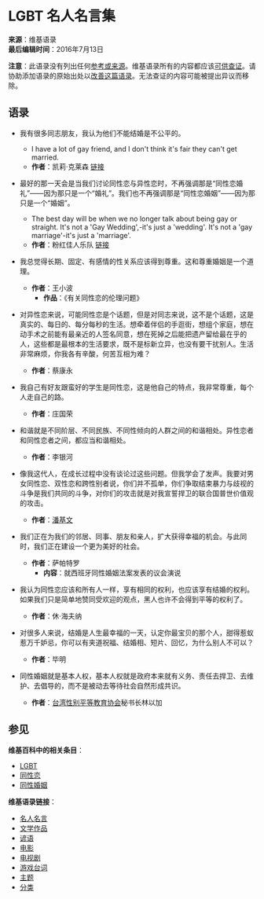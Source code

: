 # LGBT 名人名言集

**来源**：维基语录  
**最后编辑时间**：2016年7月13日

**注意**：此语录没有列出任何[参考或来源](https://zh.wikipedia.org/wiki/Wikipedia:%E5%88%97%E6%98%8E%E6%9D%A5%E6%BA%90)。维基语录所有的内容都应该[可供查证](https://zh.wikiquote.org/wiki/Wikiquote:%E5%8F%AF%E4%BE%9B%E6%9F%A5%E8%AF%81)。请协助添加语录的原始出处以[改善这篇语录](https://zh.wikiquote.org/w/index.php?title=LGBT&action=edit)。无法查证的内容可能被提出异议而移除。

## 语录

- 我有很多同志朋友，我认为他们不能结婚是不公平的。
    - I have a lot of gay friend, and I don't think it's fair they can't get married.
    - **作者**：凯莉·克莱森 [链接](https://zh.wikipedia.org/wiki/Kelly_Clarkson)

- 最好的那一天会是当我们讨论同性恋与异性恋时，不再强调那是“同性恋婚礼”——因为那只是一个“婚礼”。我们也不再强调那是“同性恋婚姻”——因为那只是一个“婚姻”。
    - The best day will be when we no longer talk about being gay or straight. It's not a 'Gay Wedding',-it's just a 'wedding'. It's not a 'gay marriage'-it's just a 'marriage'.
    - **作者**：粉红佳人乐队 [链接](https://zh.wikipedia.org/wiki/P!nk)

- 我总觉得长期、固定、有感情的性关系应该得到尊重。这和尊重婚姻是一个道理。
    - **作者**：王小波  
        - **作品**：《有关同性恋的伦理问题》

- 对异性恋来说，可能同性恋是个话题，但是对同志来说，这不是个话题，这是真实的、每日的、每分每秒的生活。想牵着伴侣的手逛街，想组个家庭，想在动手术之前能有最亲近的人签名同意，想在死掉之后能把遗产留给最在乎的人，这些都是最根本的生活要求，既不是标新立异，也没有要干扰别人。生活非常麻烦，你我各有辛酸，何苦互相为难？
    - **作者**：蔡康永

- 我自己有好友跟蛮好的学生是同性恋，这是他自己的特点，我非常尊重，每个人走自己的路。
    - **作者**：庄国荣

- 和谐就是不同阶层、不同民族、不同性倾向的人群之间的和谐相处。异性恋者和同性恋者之间，都应当和谐相处。
    - **作者**：李银河

- 像我这代人，在成长过程中没有谈论过这些问题。但我学会了发声。我要对男女同性恋、双性恋和跨性别者说，你们并不孤单，你们争取结束暴力与歧视的斗争是我们共同的斗争，对你们的攻击就是对我宣誓捍卫的联合国普世价值观的攻击。
    - **作者**：[潘基文](https://zh.wikipedia.org/wiki/%E6%BD%98%E5%9F%BA%E6%96%87)

- 我们正在为我们的邻居、同事、朋友和亲人，扩大获得幸福的机会。与此同时，我们正在建设一个更为美好的社会。
    - **作者**：萨帕特罗  
        - **内容**：就西班牙同性婚姻法案发表的议会演说

- 我认为同性恋应该和所有人一样，享有相同的权利，也应该享有结婚的权利。如果我们只是简单地赞同受欢迎的观点，黑人也许不会得到平等的权利了。
    - **作者**：休·海夫纳

- 对很多人来说，结婚是人生最幸福的一天，认定你最宝贝的那个人，甜得惹蚁惹万千妒忌，你可以有夹道祝福、结婚相、短片、回忆，为什么别人不可以？
    - **作者**：毕明

- 同性婚姻就是基本人权，基本人权就是政府本来就有义务、责任去捍卫、去维护、去倡导的，而不是被动去等待社会自然形成共识。
    - **作者**：[台湾性别平等教育协会](https://zh.wikipedia.org/wiki/%E5%8F%B0%E7%81%A3%E6%80%A7%E5%88%A5%E5%B9%B3%E7%AD%89%E6%95%99%E8%82%B2%E5%8D%94%E6%9C%83)秘书长林以加

## 参见

**维基百科中的相关条目**：

- [LGBT](https://zh.wikipedia.org/wiki/Special:Search/LGBT)
- [同性恋](https://zh.wikipedia.org/wiki/%E5%90%8C%E6%80%A7%E6%81%8B)
- [同性婚姻](https://zh.wikipedia.org/wiki/%E5%90%8C%E6%80%A7%E5%A9%9A%E5%A7%BB)

**维基语录链接**：  
- [名人名言](https://zh.wikiquote.org/wiki/Category:%E4%BA%BA%E7%89%A9)  
- [文学作品](https://zh.wikiquote.org/wiki/Category:%E6%96%87%E5%AD%B8%E4%BD%9C%E5%93%81)  
- [谚语](https://zh.wikiquote.org/wiki/Category:%E8%AB%BA%E8%AA%9E)  
- [电影](https://zh.wikiquote.org/wiki/Category:%E7%94%B5%E5%BD%B1)  
- [电视剧](https://zh.wikiquote.org/wiki/Category:%E9%9B%BB%E8%A6%96%E5%8A%87)  
- [游戏台词](https://zh.wikiquote.org/wiki/Category:%E7%94%B5%E5%AD%90%E6%B8%B8%E6%88%8F)  
- [主题](https://zh.wikiquote.org/wiki/Category:%E4%B8%BB%E9%A2%98)  
- [分类](https://zh.wikiquote.org/wiki/Category:%E9%A6%96%E9%A1%B5)